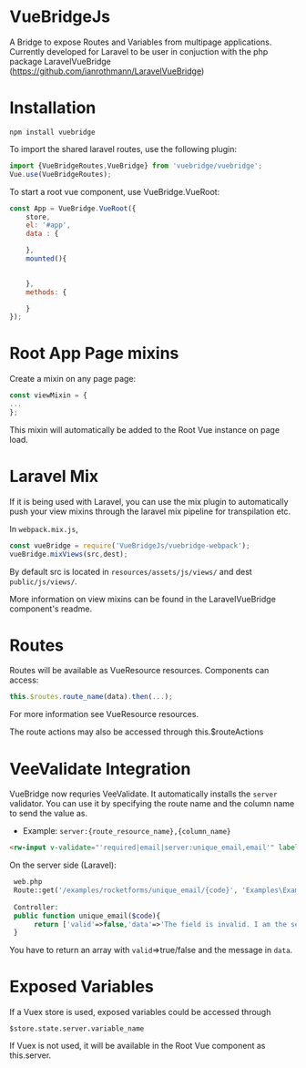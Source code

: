 # VueBridgeJs
A Bridge to expose Routes and Variables from multipage applications. Currently developed for Laravel to be user in conjuction with the php package LaravelVueBridge (https://github.com/ianrothmann/LaravelVueBridge)

# Installation
```
npm install vuebridge
```
To import the shared laravel routes, use the following plugin:
```javascript
import {VueBridgeRoutes,VueBridge} from 'vuebridge/vuebridge';
Vue.use(VueBridgeRoutes);
```
To start a root vue component, use VueBridge.VueRoot:
```javascript
const App = VueBridge.VueRoot({
    store,
    el: '#app',
    data : {

    },
    mounted(){
      

    },
    methods: {

    }
});
```

# Root App Page mixins

Create a mixin on any page page:
```javascript
const viewMixin = {
...
};
```

This mixin will automatically be added to the Root Vue instance on page load.

# Laravel Mix
If it is being used with Laravel, you can use the mix plugin to automatically push your view mixins through the laravel mix pipeline for transpilation etc.

In `webpack.mix.js`,

```javascript
const vueBridge = require('VueBridgeJs/vuebridge-webpack');
vueBridge.mixViews(src,dest);
```

By default src is located in `resources/assets/js/views/` and dest `public/js/views/`.

More information on view mixins can be found in the LaravelVueBridge component's readme.

# Routes

Routes will be available as VueResource resources. Components can access:
```javascript
this.$routes.route_name(data).then(...);
```
For more information see VueResource resources.

The route actions may also be accessed through this.$routeActions

# VeeValidate Integration
VueBridge now requries VeeValidate. It automatically installs the `server` validator. You can use it by specifying the route name and the column name to send the value as. 
* Example: `server:{route_resource_name},{column_name}`

```html
<rw-input v-validate="'required|email|server:unique_email,email'" label="Email"></rw-input>
```
On the server side (Laravel):
```php
 web.php
 Route::get('/examples/rocketforms/unique_email/{code}', 'Examples\ExampleController@unique_email')->name('unique_email');
 
 Controller:
 public function unique_email($code){
      return ['valid'=>false,'data'=>'The field is invalid. I am the server. You sent: '.$code];
 }
```
You have to return an array with `valid`=>true/false and the message in `data`.


# Exposed Variables

If a Vuex store is used, exposed variables could be accessed through 
```
$store.state.server.variable_name
```
If Vuex is not used, it will be available in the Root Vue component as this.server.
